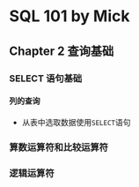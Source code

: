 # SQL 101 by Mick #
## Chapter 2 查询基础 ##


### SELECT 语句基础 ###

#### 列的查询 ####
- 从表中选取数据使用`SELECT`语句


### 算数运算符和比较运算符 ###



### 逻辑运算符 ###
